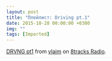 ```yaml
---
layout: post
title: "Плейлист: Driving pt.1"
date: 2015-10-28 00:00:00 +0300
img: ""
tags: [Imported]
---
```


[DRVNG pt1](http://8tracks.com/vlaim/drvng-pt1?utm_medium=referral&utm_content=mix-page&utm_campaign=embed_button) from [vlaim](http://8tracks.com/vlaim?utm_medium=referral&utm_content=mix-page&utm_campaign=embed_button) on [8tracks Radio](http://8tracks.com?utm_medium=referral&utm_content=mix-page&utm_campaign=embed_button).